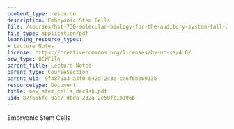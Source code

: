 ```yaml
---
content_type: resource
description: Embryonic Stem Cells
file: /courses/hst-730-molecular-biology-for-the-auditory-system-fall-2002/87f656fc0ac7dbda232a2e50fc1b106b_new_stem_cells_dec9sh.pdf
file_type: application/pdf
learning_resource_types:
- Lecture Notes
license: https://creativecommons.org/licenses/by-nc-sa/4.0/
ocw_type: OCWFile
parent_title: Lecture Notes
parent_type: CourseSection
parent_uid: 9f4879a3-a4f0-642d-2c3e-ca6f6bb6913b
resourcetype: Document
title: new_stem_cells_dec9sh.pdf
uid: 87f656fc-0ac7-dbda-232a-2e50fc1b106b
---
```

Embryonic Stem Cells